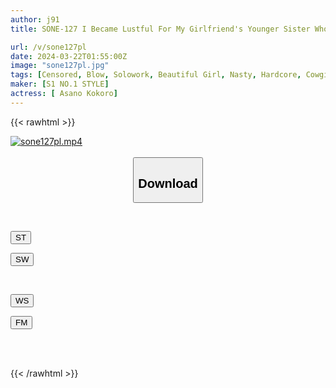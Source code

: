 ```yaml
---
author: j91
title: SONE-127 I Became Lustful For My Girlfriend's Younger Sister Who Couldn't Say "stop" And Secretly Continued To Fuck Her... And She Unexpectedly Became Addicted To My Dick. Kokoro Asano

url: /v/sone127pl
date: 2024-03-22T01:55:00Z
image: "sone127pl.jpg"
tags: [Censored, Blow, Solowork, Beautiful Girl, Nasty, Hardcore, Cowgirl	]
maker: [S1 NO.1 STYLE]
actress: [ Asano Kokoro]
---
```



{{< rawhtml >}}

<div class="video" data-videoid="A3ApPaw9jaIXlyB">
    <a href="javascript:;">
        <img src="/v/sone127pl/sone127pl.jpg" width="WIDTH" height="HEIGHT" alt="sone127pl.mp4" loading="lazy">
    </a>
</div>

<script type="text/javascript" src="https://j91.asia/asset/on-demand-st.js"></script>

<br>
  <link rel="stylesheet" href="https://j91.asia/asset/bs5.css">
  
  <center>
  <button class="btn btn-primary" type="button" data-bs-toggle="collapse" data-bs-target=".multi-collapse" aria-expanded="false" aria-controls="multiCollapseExample1 multiCollapseExample2"><h2>Download</h2></button></center>
</p>
<div class="row">
  <div class="col">
    <div class="collapse multi-collapse" id="multiCollapseExample1">
      <div class="card card-body">
	      	      <br>
<div class="buttons">  
<p><a href="https://streamtape.to/v/A3ApPaw9jaIXlyB" target="_blank"><button class="btn-hover color-3"><i class="fa fa-download"></i> ST</button></a></p>
<p><a href="https://asnwish.com/0gv7kzu0chy2" target="_blank"><button class="btn-hover color-2"><i class="fa fa-download"></i> SW</button></a></p></div>
    </div>
  </div>
</div>
  <div class="col">
    <div class="collapse multi-collapse" id="multiCollapseExample2">
      <div class="card card-body">
	      <br>
<div class="buttons">
<p><a href="https://wolfstream.tv/tp5c8ou5gzcy"><button class="btn-hover color-9"><i class="fa fa-download"></i> WS</button></a></p>
<p><a href="https://filemoon.sx/d/rsriebjiqxce"><button class="btn-hover color-8"><i class="fa fa-download"></i> FM</button></a></p></div>
<br><br>
      </div>
    </div>
  </div>
</div>

{{< /rawhtml >}}